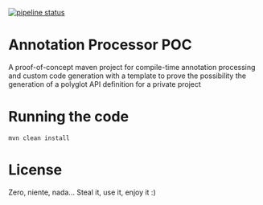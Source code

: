[![pipeline status](https://gitlab.com/lexandro2000/annotationspoc/badges/develop/pipeline.svg)](https://gitlab.com/lexandro2000/annotationspoc/commits/develop)

# Annotation Processor POC
A proof-of-concept maven project for compile-time annotation processing and custom code 
generation with a template to prove the possibility the generation of a polyglot API definition
for a private project

# Running the code
```mvn clean install```


# License
Zero, niente, nada... Steal it, use it, enjoy it :)